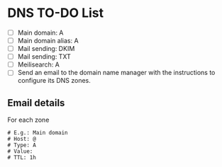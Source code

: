 # DNS TO-DO List

- [ ] Main domain: A
- [ ] Main domain alias: A
- [ ] Mail sending: DKIM
- [ ] Mail sending: TXT
- [ ] Meilisearch: A
- [ ] Send an email to the domain name manager with the instructions to configure its DNS zones.

## Email details
For each zone
```shell
# E.g.: Main domain
# Host: @
# Type: A
# Value:
# TTL: 1h
```
